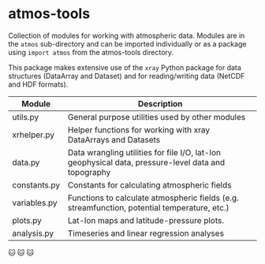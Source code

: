 # atmos-tools

Collection of modules for working with atmospheric data. Modules are in the `atmos` sub-directory and can be imported individually or as a package using `import atmos` from the atmos-tools directory.

This package makes extensive use of the `xray` Python package for data structures (DataArray and Dataset) and for reading/writing data (NetCDF and HDF formats).

Module | Description
------- | --------- |
utils.py | General purpose utilities used by other modules
xrhelper.py | Helper functions for working with xray DataArrays and Datasets
data.py | Data wrangling utilities for file I/O, lat-lon geophysical data, pressure-level data and topography
constants.py | Constants for calculating atmospheric fields
variables.py | Functions to calculate atmospheric fields (e.g. streamfunction, potential temperature, etc.)
plots.py | Lat-lon maps and latitude-pressure plots.
analysis.py | Timeseries and linear regression analyses



:cat: :cat: :cat:
